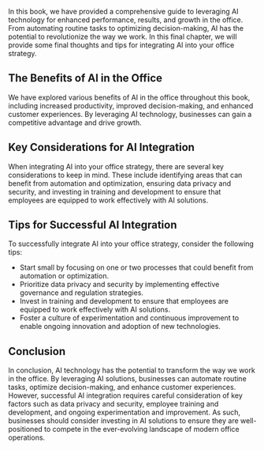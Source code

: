 
In this book, we have provided a comprehensive guide to leveraging AI technology for enhanced performance, results, and growth in the office. From automating routine tasks to optimizing decision-making, AI has the potential to revolutionize the way we work. In this final chapter, we will provide some final thoughts and tips for integrating AI into your office strategy.

The Benefits of AI in the Office
--------------------------------

We have explored various benefits of AI in the office throughout this book, including increased productivity, improved decision-making, and enhanced customer experiences. By leveraging AI technology, businesses can gain a competitive advantage and drive growth.

Key Considerations for AI Integration
-------------------------------------

When integrating AI into your office strategy, there are several key considerations to keep in mind. These include identifying areas that can benefit from automation and optimization, ensuring data privacy and security, and investing in training and development to ensure that employees are equipped to work effectively with AI solutions.

Tips for Successful AI Integration
----------------------------------

To successfully integrate AI into your office strategy, consider the following tips:

* Start small by focusing on one or two processes that could benefit from automation or optimization.
* Prioritize data privacy and security by implementing effective governance and regulation strategies.
* Invest in training and development to ensure that employees are equipped to work effectively with AI solutions.
* Foster a culture of experimentation and continuous improvement to enable ongoing innovation and adoption of new technologies.

Conclusion
----------

In conclusion, AI technology has the potential to transform the way we work in the office. By leveraging AI solutions, businesses can automate routine tasks, optimize decision-making, and enhance customer experiences. However, successful AI integration requires careful consideration of key factors such as data privacy and security, employee training and development, and ongoing experimentation and improvement. As such, businesses should consider investing in AI solutions to ensure they are well-positioned to compete in the ever-evolving landscape of modern office operations.

